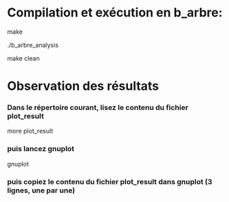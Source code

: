 # Compilation et exécution en b_arbre:

make

./b_arbre_analysis

make clean

# Observation des résultats
### Dans le répertoire courant, lisez le contenu du fichier plot_result

more plot_result

### puis lancez gnuplot

gnuplot

### puis copiez le contenu du fichier plot_result dans gnuplot (3 lignes, une par une)
